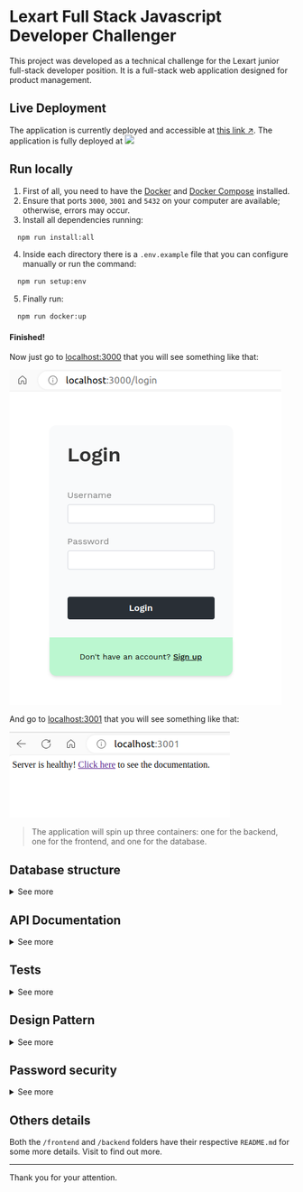 # Lexart Full Stack Javascript Developer Challenger

This project was developed as a technical challenge for the Lexart junior full-stack developer position.
It is a full-stack web application designed for product management.

## Live Deployment 
The application is currently deployed and accessible at [this link ↗️](https://page-store-smartphone-manager.vercel.app).
The application is fully deployed at [<img src="https://img.shields.io/badge/vercel-000?style=for-the-badge&logo=vercel&logoColor=white">](https://vercel.com)

## Run locally

  1. First of all, you need to have the [Docker](https://docs.docker.com/engine/install/ubuntu/) and [Docker Compose](https://docs.docker.com/compose/install/) installed.
  2. Ensure that ports `3000`, `3001` and `5432` on your computer are available; otherwise, errors may occur.
  3. Install all dependencies running:
  ```bash
    npm run install:all
  ```
  4. Inside each directory there is a `.env.example` file that you can configure manually or run the command:
  ```bash
    npm run setup:env
  ```
  5. Finally run:
  ```bash
    npm run docker:up
  ```
#### Finished! <br>
Now just go to [localhost:3000](http://localhost:3000/) that you will see something like that:

![healthy frontend](/assets/preview-frontend.png)

And go to [localhost:3001](http://localhost:3001/) that you will see something like that:

![healthy backend](/assets/preview-backend.png)

> The application will spin up three containers: one for the backend, one for the frontend, and one for the database.

## Database structure
<details> <summary>See more</summary>
The database used was Postgres for its speed, versatility and easy use. The structure chosen was as follows.

![db-structure](/assets/preview-db.jpg)
</details>

## API Documentation

<details> <summary>See more</summary>

### Create a new account

![#f03c15](https://placehold.co/15x15/49CC90/49CC90.png) &nbsp;**POST**

```
/signup
```

| Parameter   | Type       | Description                           |
| :---------- | :--------- | :---------------------------------- |
| `username` | `string` | At least 3 characters. |
| `password` | `string` | At least 5 characters. |

<details> <summary> Expected return </summary> 

* status code `201`

```bash
{
  "id": 1,
  "username": "Jorel",
  "token": "exampletoken.exampletoken.exampletoken"
}
```
</details>

___

### Log into

![#f03c15](https://placehold.co/15x15/49CC90/49CC90.png) &nbsp;**POST**

```
/login
```

| Parameter   | Type       | Description                           |
| :---------- | :--------- | :---------------------------------- |
| `username` | `string` | At least 3 characters. |
| `password` | `string` | At least 5 characters. |

<details> <summary> Expected return </summary> 

* status code `200`

```bash
{
  "id": 1,
  "username": "example",
  "token": "exampletoken.exampletoken.exampletoken"
}
```
</details>

___

### Create a new product 🔒
> `Token` is required on `Authorization` header. Ex: `Baerer ${token}`

![#f03c15](https://placehold.co/15x15/49CC90/49CC90.png) &nbsp;**POST**

<details> <summary> this route accept three different structures</summary>

1. First structure
```bash
{
  "name": "Xiaomi Redmi 9",
  "brand": "Xiaomi",
  "model": "Redmi 9",
  "price": 10000,
  "color": "red"
}
```

2. Second structure
```bash
{
  "name": "Xiaomi Redmi 9",
  "price": 10000,
  "details": {
    "brand": "Xiaomi",
    "model": "Redmi 9",
    "color": "red"
  },
}
```

3. Third structure
```bash
[
  {
    "name": "Xiaomi Redmi 9",
    "brand": "Xiaomi",
    "model": "Redmi 9",
    "data": [
      {
        "price": 10000,
        "color": "red"
      },
      {
        "price": 10000,
        "color": "blue"
      }
    ]
  },
  {
    "name": "Iphone 14 Pro",
    "brand": "Iphone",
    "model": "14 Pro",
    "data": [
      {
        "price": 30000,
        "color": "silver"
      },
      {
        "price": 30100,
        "color": "gold"
      }
    ]
  }
]
```

</details>

```
/dashboard/product
```

| Parameter   | Type       | Description                           |
| :---------- | :--------- | :---------------------------------- |
| `name` | `string` | At least 1 characters. |
| `brand` | `string` | At least 1 characters. |
| `model` | `string` | At least 1 characters. |
| `color` | `string` | At least 1 characters. |
| `price` | `number` | Is required. |

<details> <summary> Expected return </summary>

* status code `201`

> this route can return two different structures

1. First structure
```bash
{
  "id": 1
  "name": "Xiaomi Redmi 9",
  "brand": "Xiaomi",
  "model": "Redmi 9",
  "price": 10000,
  "color": "red",
  "userId": 1
}
```

2. Second structure
```bash
[
  {
    "id": 5,
    "name": "Xiaomi Redmi 9",
    "brand": "Xiaomi",
    "model": "Redmi 9",
    "price": 10000,
    "color": "red",
    "userId": 1
  },
  {
    "id": 6,
    "name": "Xiaomi Redmi 9",
    "brand": "Xiaomi",
    "model": "Redmi 9",
    "price": 10000,
    "color": "blue",
    "userId": 1
  },
  {
    "id": 7,
    "name": "Iphone 14 Pro",
    "brand": "Iphone",
    "model": "14 Pro",
    "price": 30000,
    "color": "silver",
    "userId": 1
  },
  {
    "id": 8,
    "name": "Iphone 14 Pro",
    "brand": "Iphone",
    "model": "14 Pro",
    "price": 30100,
    "color": "gold",
    "userId": 1
  }
]
```

</details>

___

### Get all products of user 🔒
> `Token` is required on `Authorization` header. Ex: `Baerer ${token}`

![#f03c15](https://placehold.co/15x15/61AFFE/61AFFE.png) &nbsp;**GET**

```
/dashboard/product
```

<details> <summary> Expected return </summary> 

* status code `200`

```bash
[
  {
    "id": 5,
    "name": "Xiaomi Redmi 9",
    "brand": "Xiaomi",
    "model": "Redmi 9",
    "price": 10000,
    "color": "red",
  },
  {
    "id": 6,
    "name": "Xiaomi Redmi 9",
    "brand": "Xiaomi",
    "model": "Redmi 9",
    "price": 10000,
    "color": "blue",
  },
  {
    "id": 7,
    "name": "Iphone 14 Pro",
    "brand": "Iphone",
    "model": "14 Pro",
    "price": 30000,
    "color": "silver",
  },
  {
    "id": 8,
    "name": "Iphone 14 Pro",
    "brand": "Iphone",
    "model": "14 Pro",
    "price": 30100,
    "color": "gold",
  }
]
```

</details>

___

### Update a product 🔒
> `Token` is required on `Authorization` header. Ex: `Baerer ${token}`

![#f03c15](https://placehold.co/15x15/FCA130/FCA130.png) &nbsp;**PUT**

```
/dashboard/product
```

| Parameter   | Type       | Description                           |
| :---------- | :--------- | :---------------------------------- |
| `id` | `number` | Is required. |
| `name` | `string` | At least 1 characters. |
| `brand` | `string` | At least 1 characters. |
| `model` | `string` | At least 1 characters. |
| `color` | `string` | At least 1 characters. |
| `price` | `number` | At least 1 characters. |

<details> <summary> Expected return </summary> 

* status code `200`

```bash
{
  "id": 4,
  "name": "Xiaomi Poco F3",
  "price": 2000,
  "brand": "Xiaomi",
  "model": "Poco F3",
  "color": "Blue"
}
```

</details>

___

### Delete a product 🔒
> `Token` is required on `Authorization` header. Ex: `Baerer ${token}`

![#f03c15](https://placehold.co/15x15/F93E3E/F93E3E.png) &nbsp;**DELETE**

```
/dashboard/product/:id
```

<details> <summary> Expected return </summary> 

* status code `204`

```bash
empty return
```

___
</details>

### Get a user 🔒
> `Token` is required on `Authorization` header. Ex: `Baerer ${token}`

![#f03c15](https://placehold.co/15x15/61AFFE/61AFFE.png) &nbsp;**GET**

```
/user
```

<details> <summary> Expected return </summary>

* status code `200`

```bash
{
  "username": "Jorel"
}
```

</details>

</details>

## Tests

<details> <summary>See more</summary>

  The API tests were run by the `Mocha`, `Chai`, and `Sinon`. Also `nyc` librarie that test file coverage.
  There are both integration and unit tests for better security in future updates.

  ### Run

  To run tests coverage use:
  ```bash
    npm run test:api:coverage
  ```

  If all happens well, you will see something like that:
  ![preview-test-api-coverage](/assets/preview-test-api-coverage.png)

</details>


## Design Pattern

<details> <summary> See more </summary> 

### MSC Design Pattern in API Development
#### Overview
The MSC (Model, Service, Controller) architectural pattern provides a structured approach to building APIs by segregating responsibilities into distinct layers: Model, Service, and Controller. This separation enhances maintainability, facilitates easier troubleshooting, and promotes scalability within the application.

#### Model
The Model layer serves as the interface for database interactions. It encapsulates all database-related operations, such as querying, inserting, updating, and deleting data. By handling these tasks, the Model ensures data integrity and consistency while abstracting the database complexity from other layers.

#### Service
The Service layer encapsulates the business logic and rules of the application. It utilizes the functionalities provided by the Model layer and implements the core logic required to process requests. This layer orchestrates different operations, enforces business rules, and acts as an intermediary between the Controller and the Model.

#### Controller
The Controller layer serves as the entry point for incoming requests and handles the interaction with the client. It receives requests, processes input data, calls the appropriate Service methods, and generates responses to send back to the client. The Controller ensures that the responses adhere to the required format and contain the necessary information.

#### Advantages
- Maintainability: The separation of concerns allows for easier maintenance and updates. Each layer can be modified or expanded without affecting the others, facilitating code management.
- Scalability: The modular structure enables easy scalability as different layers can be scaled independently based on the application's requirements.
- Testing: The distinct layers facilitate unit testing, as each layer can be tested separately, promoting better test coverage and reliability.

</details>

## Password security

<details> <summary> See more </summary> 

The API use [Bcrypt](https://github.com/dcodeIO/bcrypt.js#readme) the keep your password safe even if the database have a invasion. <br>
The database dashboard:

![db-dashboard](/assets/preview-db-dashboard.png)


</details>

## Others details

Both the `/frontend` and `/backend` folders have their respective `README.md` for some more details. Visit to find out more.

___

Thank you for your attention.
